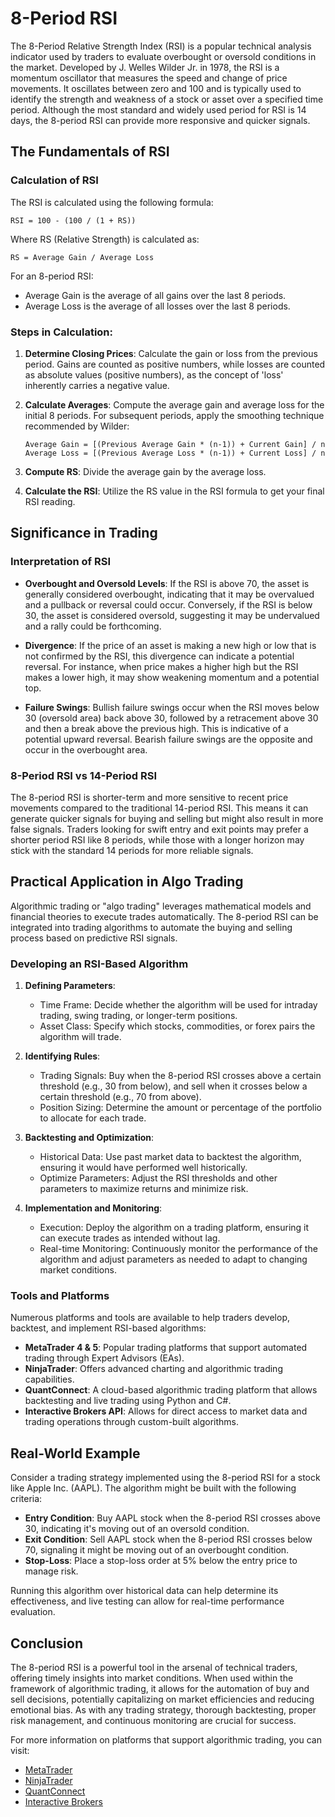 # 8-Period RSI

The 8-Period Relative Strength Index (RSI) is a popular technical analysis indicator used by traders to evaluate overbought or oversold conditions in the market. Developed by J. Welles Wilder Jr. in 1978, the RSI is a momentum oscillator that measures the speed and change of price movements. It oscillates between zero and 100 and is typically used to identify the strength and weakness of a stock or asset over a specified time period. Although the most standard and widely used period for RSI is 14 days, the 8-period RSI can provide more responsive and quicker signals.

## The Fundamentals of RSI

### Calculation of RSI

The RSI is calculated using the following formula:

```
RSI = 100 - (100 / (1 + RS))
```

Where RS (Relative Strength) is calculated as:

```
RS = Average Gain / Average Loss
```

For an 8-period RSI:
- Average Gain is the average of all gains over the last 8 periods.
- Average Loss is the average of all losses over the last 8 periods.

### Steps in Calculation:

1. **Determine Closing Prices**: Calculate the gain or loss from the previous period. Gains are counted as positive numbers, while losses are counted as absolute values (positive numbers), as the concept of 'loss' inherently carries a negative value.
   
2. **Calculate Averages**: Compute the average gain and average loss for the initial 8 periods. For subsequent periods, apply the smoothing technique recommended by Wilder:

    ```
    Average Gain = [(Previous Average Gain * (n-1)) + Current Gain] / n
    Average Loss = [(Previous Average Loss * (n-1)) + Current Loss] / n
    ```

3. **Compute RS**: Divide the average gain by the average loss.

4. **Calculate the RSI**: Utilize the RS value in the RSI formula to get your final RSI reading.

## Significance in Trading

### Interpretation of RSI

- **Overbought and Oversold Levels**: If the RSI is above 70, the asset is generally considered overbought, indicating that it may be overvalued and a pullback or reversal could occur. Conversely, if the RSI is below 30, the asset is considered oversold, suggesting it may be undervalued and a rally could be forthcoming.

- **Divergence**: If the price of an asset is making a new high or low that is not confirmed by the RSI, this divergence can indicate a potential reversal. For instance, when price makes a higher high but the RSI makes a lower high, it may show weakening momentum and a potential top.

- **Failure Swings**: Bullish failure swings occur when the RSI moves below 30 (oversold area) back above 30, followed by a retracement above 30 and then a break above the previous high. This is indicative of a potential upward reversal. Bearish failure swings are the opposite and occur in the overbought area.

### 8-Period RSI vs 14-Period RSI

The 8-period RSI is shorter-term and more sensitive to recent price movements compared to the traditional 14-period RSI. This means it can generate quicker signals for buying and selling but might also result in more false signals. Traders looking for swift entry and exit points may prefer a shorter period RSI like 8 periods, while those with a longer horizon may stick with the standard 14 periods for more reliable signals.

## Practical Application in Algo Trading

Algorithmic trading or "algo trading" leverages mathematical models and financial theories to execute trades automatically. The 8-period RSI can be integrated into trading algorithms to automate the buying and selling process based on predictive RSI signals.

### Developing an RSI-Based Algorithm

1. **Defining Parameters**:
    - Time Frame: Decide whether the algorithm will be used for intraday trading, swing trading, or longer-term positions.
    - Asset Class: Specify which stocks, commodities, or forex pairs the algorithm will trade.

2. **Identifying Rules**:
    - Trading Signals: Buy when the 8-period RSI crosses above a certain threshold (e.g., 30 from below), and sell when it crosses below a certain threshold (e.g., 70 from above).
    - Position Sizing: Determine the amount or percentage of the portfolio to allocate for each trade.

3. **Backtesting and Optimization**:
    - Historical Data: Use past market data to backtest the algorithm, ensuring it would have performed well historically.
    - Optimize Parameters: Adjust the RSI thresholds and other parameters to maximize returns and minimize risk.

4. **Implementation and Monitoring**:
    - Execution: Deploy the algorithm on a trading platform, ensuring it can execute trades as intended without lag.
    - Real-time Monitoring: Continuously monitor the performance of the algorithm and adjust parameters as needed to adapt to changing market conditions.

### Tools and Platforms

Numerous platforms and tools are available to help traders develop, backtest, and implement RSI-based algorithms:

- **MetaTrader 4 & 5**: Popular trading platforms that support automated trading through Expert Advisors (EAs). 
- **NinjaTrader**: Offers advanced charting and algorithmic trading capabilities.
- **QuantConnect**: A cloud-based algorithmic trading platform that allows backtesting and live trading using Python and C#.
- **Interactive Brokers API**: Allows for direct access to market data and trading operations through custom-built algorithms.

## Real-World Example

Consider a trading strategy implemented using the 8-period RSI for a stock like Apple Inc. (AAPL). The algorithm might be built with the following criteria:

- **Entry Condition**: Buy AAPL stock when the 8-period RSI crosses above 30, indicating it's moving out of an oversold condition.
- **Exit Condition**: Sell AAPL stock when the 8-period RSI crosses below 70, signaling it might be moving out of an overbought condition.
- **Stop-Loss**: Place a stop-loss order at 5% below the entry price to manage risk.

Running this algorithm over historical data can help determine its effectiveness, and live testing can allow for real-time performance evaluation.

## Conclusion

The 8-period RSI is a powerful tool in the arsenal of technical traders, offering timely insights into market conditions. When used within the framework of algorithmic trading, it allows for the automation of buy and sell decisions, potentially capitalizing on market efficiencies and reducing emotional bias. As with any trading strategy, thorough backtesting, proper risk management, and continuous monitoring are crucial for success.

For more information on platforms that support algorithmic trading, you can visit:
- [MetaTrader](https://www.metatrader4.com/)
- [NinjaTrader](https://ninjatrader.com/)
- [QuantConnect](https://www.quantconnect.com/)
- [Interactive Brokers](https://www.interactivebrokers.com/)
